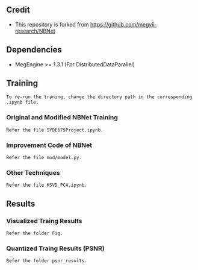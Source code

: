 ## Credit

- This repository is forked from https://github.com/megvii-research/NBNet



## Dependencies

- MegEngine >= 1.3.1 (For DistributedDataParallel)



## Training

```
To re-run the traning, change the directory path in the corresponding .ipynb file.
```

### Original and Modified NBNet Training

```
Refer the file SYDE675Project.ipynb.
```

### Improvement Code of  NBNet

```
Refer the file mod/model.py.
```

### Other Techniques

```
Refer the file KSVD_PCA.ipynb.
```



## Results

### Visualized Traing Results
```
Refer the folder Fig.
```
### Quantized Traing Results (PSNR)

```
Refer the folder psnr_results.
```

### 
